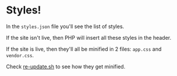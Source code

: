 Styles!
========

In the `styles.json` file you'll see the list of styles.

If the site isn't live, then PHP will insert all these styles
in the header.

If the site is live, then they'll all be minified in 2 files: `app.css` and `vendor.css`.

Check [re-update.sh](https://github.com/superjd10/TwitAudio/tree/master/re-update.sh) to see how they get minified.